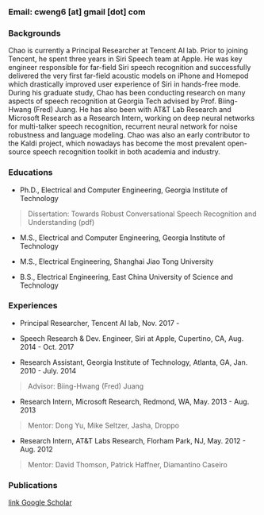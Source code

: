 

### Email: cweng6 [at] gmail [dot] com

### Backgrounds

Chao is currently a Principal Researcher at Tencent AI lab. Prior to joining Tencent, he spent three years
in Siri Speech team at Apple. He was key engineer responsible for far-field Siri speech recognition and
successfully delivered the very first far-field acoustic models on iPhone and Homepod which drastically
improved user experience of Siri in hands-free mode. During his graduate study, Chao has been conducting
research on many aspects of speech recognition at Georgia Tech advised by Prof. Biing-Hwang (Fred)
Juang. He has also been with AT&T Lab Research and Microsoft Research as a Research Intern, working on
deep neural networks for multi-talker speech recognition, recurrent neural network for noise robustness and
language modeling. Chao was also an early contributor to the Kaldi project, which nowadays has become
the most prevalent open-source speech recognition toolkit in both academia and industry.

### Educations

- Ph.D., Electrical and Computer Engineering, Georgia Institute of Technology
> Dissertation: Towards Robust Conversational Speech Recognition and Understanding (pdf)

- M.S., Electrical and Computer Engineering, Georgia Institute of Technology
- M.S., Electrical Engineering, Shanghai Jiao Tong University

- B.S., Electrical Engineering, East China University of Science and Technology

### Experiences 

- Principal Researcher, Tencent AI lab, Nov. 2017 - 

- Speech Research & Dev. Engineer, Siri at Apple, Cupertino, CA, Aug. 2014 - Oct. 2017

- Research Assistant, Georgia Institute of Technology, Atlanta, GA,  Jan. 2010 - July. 2014
> Advisor: Biing-Hwang (Fred) Juang

- Research Intern, Microsoft Research, Redmond, WA,  May. 2013 - Aug. 2013
> Mentor: Dong Yu, Mike Seltzer, Jasha, Droppo

- Research Intern, AT&T Labs Research, Florham Park, NJ,  May. 2012 - Aug. 2012
> Mentor: David Thomson, Patrick Haffner, Diamantino Caseiro

### Publications

[link Google Scholar](https://scholar.google.com/citations?user=pRA19-8AAAAJ&hl=en)  

